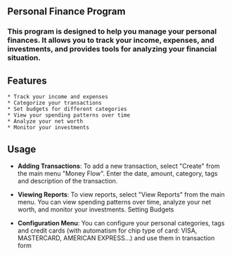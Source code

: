 
Personal Finance Program
----------------

### This program is designed to help you manage your personal finances. It allows you to track your income, expenses, and investments, and provides tools for analyzing your financial situation.

Features
----------------

    
    * Track your income and expenses
    * Categorize your transactions
    * Set budgets for different categories
    * View your spending patterns over time
    * Analyze your net worth
    * Monitor your investments


Usage
----------------
* **Adding Transactions**: 
To add a new transaction, select "Create" from the main menu "Money Flow". Enter the date, amount, category, tags and description of the transaction.

* **Viewing Reports**:
To view reports, select "View Reports" from the main menu. You can view spending patterns over time, analyze your net worth, and monitor your investments.
Setting Budgets

* **Configuration Menu**: You can configure your personal categories, tags and credit cards (with automatism for chip type of card: VISA, MASTERCARD, AMERICAN EXPRESS...) and use them in transaction form
